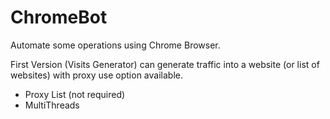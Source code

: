 # ChromeBot
Automate some operations using Chrome Browser.

First Version (Visits Generator) can generate traffic into a website (or list of websites) with proxy use option available.
- Proxy List (not required)
- MultiThreads

